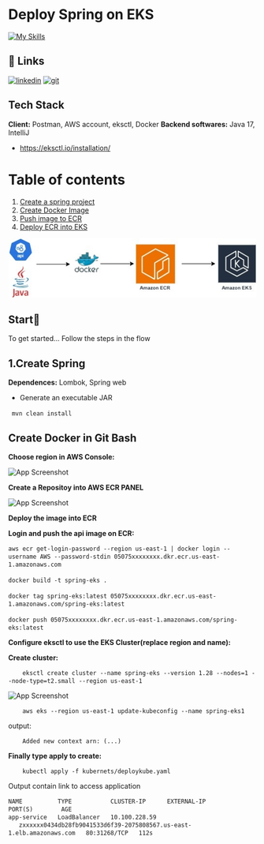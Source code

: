   
# Deploy Spring on EKS

[![My Skills](https://skillicons.dev/icons?i=aws,java,kubernetes,docker)](https://skillicons.dev) 

## 🔗 Links  

[![linkedin](https://img.shields.io/badge/linkedin-0A66C2?style=for-the-badge&logo=linkedin&logoColor=white)](https://br.linkedin.com/in/luiza-andrade-ti/) [![git](https://img.shields.io/badge/github-000?style=for-the-badge&logo=github&logoColor=white)](https://github.com/luizaandradeti/) 

## Tech Stack  
**Client:** Postman, AWS account, eksctl, Docker
**Backend softwares:** Java 17, IntelliJ

- https://eksctl.io/installation/
# Table of contents  
1. [Create a spring project](#create-spring)  
2. [Create Docker Image](#create-docker-image)  
3. [Push image to ECR](#ECR)  
3. [Deploy ECR into EKS](#EKS)  

![App Screenshot](images/fluxo.png)  


## Start🚀  
To get started... Follow the steps in the flow
  
## 1.Create Spring
**Dependences:** Lombok, Spring web

- Generate an executable JAR 

``` mvn clean install```

## Create Docker in Git Bash
**Choose region in AWS Console:**

![App Screenshot](images/awsconfigure.png)  

**Create a Repositoy into AWS ECR PANEL**


![App Screenshot](images/createRepo.png) 

**Deploy the image into ECR**


**Login and push the api image on ECR:**

   ````
aws ecr get-login-password --region us-east-1 | docker login --username AWS --password-stdin 05075xxxxxxxx.dkr.ecr.us-east-1.amazonaws.com

docker build -t spring-eks .
    
docker tag spring-eks:latest 05075xxxxxxxx.dkr.ecr.us-east-1.amazonaws.com/spring-eks:latest

docker push 05075xxxxxxxx.dkr.ecr.us-east-1.amazonaws.com/spring-eks:latest
   
````
**Configure eksctl to use the EKS Cluster(replace region and name):**

**Create cluster:**


```
    eksctl create cluster --name spring-eks --version 1.28 --nodes=1 --node-type=t2.small --region us-east-1
```
![App Screenshot](images/eks.png) 
```
    aws eks --region us-east-1 update-kubeconfig --name spring-eks1
```
output:
```
    Added new context arn: (...)
```
**Finally type apply to create:**
```
    kubectl apply -f kubernets/deploykube.yaml
```
Output contain link to access application 


````kubectl get svc
NAME          TYPE           CLUSTER-IP      EXTERNAL-IP                                                               PORT(S)        AGE
app-service   LoadBalancer   10.100.228.59
   zxxxxxx0434db28fb9041533d6f39-2075808567.us-east-1.elb.amazonaws.com   80:31268/TCP   112s
````
